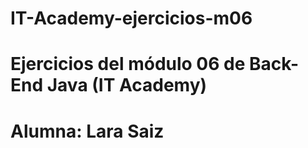 # IT-Academy-ejercicios-m06
# Ejercicios del módulo 06 de Back-End Java (IT Academy)
# Alumna: Lara Saiz
